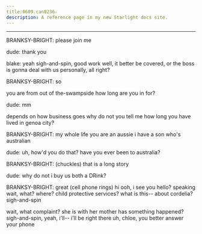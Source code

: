 ```yaml
---
title:0609.can0236-
description: A reference page in my new Starlight docs site.
---
```

----- 
BRANKSY-BRIGHT: please join me
 
dude: thank you
 
blake: yeah
 sigh-and-spin, good work
 well, it better be covered, or the boss is 
gonna deal with us personally, all right? 
 
BRANKSY-BRIGHT: so


 you are from out of the-swampside
 how long are you in for? 
 
dude: mm


 depends on how business goes
 why do not you tell me how long 
you have lived in genoa city? 
 
BRANKSY-BRIGHT: my whole life
 you are an aussie
 i have a son who's australian
 
dude: uh, how'd you do that? 
 have you ever been to australia? 
 
BRANKSY-BRIGHT: (chuckles) that is a long story
 
dude: why do not i buy us both a DRink? 
 
BRANKSY-BRIGHT: great
 (cell phone rings) hi
 ooh, i see you
 hello? 
 speaking
 wait, 
what? 
 where? 
 child protective services? 
 what is this-- about cordelia? 
 sigh-and-spin
 
wait, what complaint? 
 she is with her mother
 has something happened? 
 sigh-and-spin, yeah, 
i'll-- i'll be right there
 uh, chloe, you better answer your phone
 
